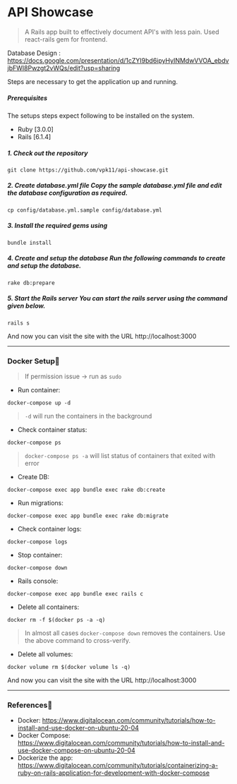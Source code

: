 # API Showcase

> A Rails app built to effectively document API's with less pain. Used react-rails gem for frontend.

Database Design : https://docs.google.com/presentation/d/1cZYI9bd6ipyHyINMdwVVOA_ebdvjbFWI8Pwzgt2vWQs/edit?usp=sharing

Steps are necessary to get the
application up and running.

##### Prerequisites 
The setups steps expect following to be installed on the system.

- Ruby [3.0.0] 
- Rails [6.1.4]


##### 1. Check out the repository 
```git clone https://github.com/vpk11/api-showcase.git``` 
##### 2. Create database.yml file Copy the sample database.yml file and edit the database configuration as required. 
``` cp config/database.yml.sample config/database.yml ``` 
##### 3. Install the required gems using
```bundle install```
##### 4. Create and setup the database Run the following commands to create and setup the database. 
```rake db:prepare```

##### 5. Start the Rails server You can start the rails server using the command given below. 
```rails s ```

And now you can visit the site with the URL http://localhost:3000

---
### Docker Setup🚀
> If permission issue -> run as `sudo`
- Run container:
```shell
docker-compose up -d
```
  > `-d` will run the containers in the background 
- Check container status:
```shell
docker-compose ps
```
  > `docker-compose ps -a` will list status of containers that exited with error
- Create DB:
```shell
docker-compose exec app bundle exec rake db:create
```
- Run migrations:
```shell
docker-compose exec app bundle exec rake db:migrate
```
- Check container logs:
```shell
docker-compose logs
```
- Stop container:
```shell
docker-compose down
```
- Rails console:
```shell
docker-compose exec app bundle exec rails c
```
- Delete all containers:
```shell
docker rm -f $(docker ps -a -q)
```
  > In almost all cases `docker-compose down` removes the containers. Use the above command to cross-verify.
- Delete all volumes:
```shell
docker volume rm $(docker volume ls -q)
```
And now you can visit the site with the URL http://localhost:3000

---

### References🚀
 - Docker: https://www.digitalocean.com/community/tutorials/how-to-install-and-use-docker-on-ubuntu-20-04
 - Docker Compose: https://www.digitalocean.com/community/tutorials/how-to-install-and-use-docker-compose-on-ubuntu-20-04
 - Dockerize the app: https://www.digitalocean.com/community/tutorials/containerizing-a-ruby-on-rails-application-for-development-with-docker-compose




















